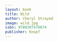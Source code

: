 ```yaml
---
layout: book
title: Wild
author: Cheryl Strayed
image: wild.jpg
isbn: 9780307476074
publisher: Knopf
---
```

